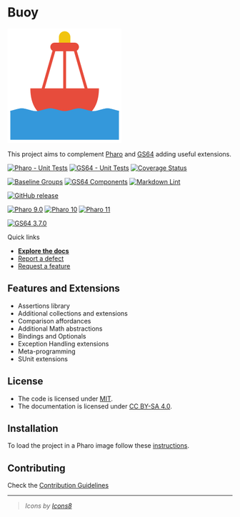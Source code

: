# Buoy

![Logo](assets/logo.svg)

This project aims to complement [Pharo](https://www.pharo.org) and [GS64](https://gemtalksystems.com/products/gs64/)
adding useful extensions.

[![Pharo - Unit Tests](https://github.com/ba-st/Buoy/actions/workflows/unit-tests.yml/badge.svg)](https://github.com/ba-st/Buoy/actions/workflows/unit-tests.yml)
[![GS64 - Unit Tests](https://github.com/ba-st/Buoy/actions/workflows/unit-tests-gs64.yml/badge.svg)](https://github.com/ba-st/Buoy/actions/workflows/unit-tests-gs64.yml)
[![Coverage Status](https://codecov.io/github/ba-st/Buoy/coverage.svg?branch=release-candidate)](https://codecov.io/gh/ba-st/Buoy/branch/release-candidate)

[![Baseline Groups](https://github.com/ba-st/Buoy/actions/workflows/loading-groups.yml/badge.svg)](https://github.com/ba-st/Buoy/actions/workflows/loading-groups.yml)
[![GS64 Components](https://github.com/ba-st/Buoy/actions/workflows/loading-gs64-components.yml/badge.svg)](https://github.com/ba-st/Buoy/actions/workflows/loading-gs64-components.yml)
[![Markdown Lint](https://github.com/ba-st/Buoy/actions/workflows/markdown-lint.yml/badge.svg)](https://github.com/ba-st/Buoy/actions/workflows/markdown-lint.yml)

[![GitHub release](https://img.shields.io/github/release/ba-st/Buoy.svg)](https://github.com/ba-st/Buoy/releases/latest)

[![Pharo 9.0](https://img.shields.io/badge/Pharo-9.0-informational)](https://pharo.org)
[![Pharo 10](https://img.shields.io/badge/Pharo-10-informational)](https://pharo.org)
[![Pharo 11](https://img.shields.io/badge/Pharo-11-informational)](https://pharo.org)

[![GS64 3.7.0](https://img.shields.io/badge/GS64-3.7.0-informational)](https://gemtalksystems.com/products/gs64/)

Quick links

- [**Explore the docs**](docs/README.md)
- [Report a defect](https://github.com/ba-st/Buoy/issues/new?labels=Type%3A+Defect)
- [Request a feature](https://github.com/ba-st/Buoy/issues/new?labels=Type%3A+Feature)

## Features and Extensions

- Assertions library
- Additional collections and extensions
- Comparison affordances
- Additional Math abstractions
- Bindings and Optionals
- Exception Handling extensions
- Meta-programming
- SUnit extensions

## License

- The code is licensed under [MIT](LICENSE).
- The documentation is licensed under [CC BY-SA 4.0](http://creativecommons.org/licenses/by-sa/4.0/).

## Installation

To load the project in a Pharo image follow these [instructions](docs/how-to/how-to-load-in-pharo.md).

## Contributing

Check the [Contribution Guidelines](CONTRIBUTING.md)

---

> *Icons by [Icons8](https://icons8.com)*
